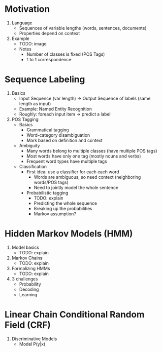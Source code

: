 # Motivation
1. Language
    - Sequences of variable lengths (words, sentences, documents)
    - Properties depend on context
1. Example
    - TODO: image
    - Notes
        * Number of classes is fixed (POS Tags)
        * 1 to 1 correspondence



# Sequence Labeling
1. Basics
    - Input Sequence (var length) -> Output Sequence of labels (same length as input)
    - Example: Named Entity Recognition
    - Roughly: foreach input item -> predict a label
1. POS Tagging
    - Basics
        * Grammatical tagging
        * Word-category disambiguation
        * Mark based on definition and context
    - Ambiguity
        * Many words belong to multiple classes (have multiple POS tags)
        * Most words have only one tag (mostly nouns and verbs)
        * Frequent word types have multiple tags
    - Classification
        * First idea: use a classifier for each each word
            + Words are ambiguous, so need context (neighboring words/POS tags)
            + Need to jointly model the whole sentence
        * Probabilistic tagging
            + TODO: explain
            + Predicting the whole sequence
            + Breaking up the probabilities
            + Markov assumption?



# Hidden Markov Models (HMM)
1. Model basics
    - TODO: explain
1. Markov Chains
    - TODO: explain
1. Formalizing HMMs
    - TODO: explain
1. 3 challenges
    - Probability
    - Decoding
    - Learning



# Linear Chain Conditional Random Field (CRF)
1. Discriminative Models
    -  Model P(y|x)
